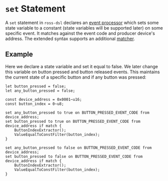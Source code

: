 # `set` Statement
A `set` statement in `ross-dsl` declares an [event processor](../../event_generation/EVENT_PROCESSORS.md) which sets some state variable to a constant (state variables will be supported later) on some specific event. It matches against the event code and producer device's address. The extended syntax supports an additional [matcher](../../event_generation/MATCHERS.md).

## Example
Here we declare a state variable and set it equal to false. We later change this variable on button pressed and button released events. This maintains the current state of a specific button and if any button was pressed:
```
let button_pressed = false;
let any_button_pressed = false;

const device_address = 0x0001~u16;
const button_index = 0~u8;

set any_button_pressed to true on BUTTON_PRESSED_EVENT_CODE from device_address;
set button_pressed to true on BUTTON_PRESSED_EVENT_CODE from device_address if match {
    ButtonIndexExtractor();
    ValueEqualToConstFilter(button_index);
}

set any_button_pressed to false on BUTTON_PRESSED_EVENT_CODE from device_address;
set button_pressed to false on BUTTON_PRESSED_EVENT_CODE from device_address if match {
    ButtonIndexExtractor();
    ValueEqualToConstFilter(button_index);
}
```
